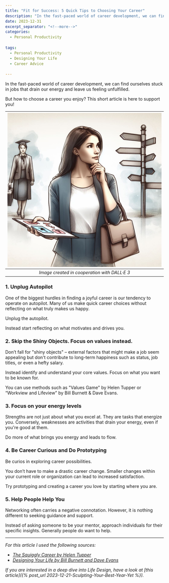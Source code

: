```yaml
---
title: "Fit for Success: 5 Quick Tips to Choosing Your Career"
description: "In the fast-paced world of career development, we can find ourselves stuck in jobs that drain our energy and leave us feeling unfulfilled. But how to choose a career you enjoy? This short article is here to support you!"
date: 2023-12-31
excerpt_separator: "<!--more-->"
categories:
  - Personal Productivity

tags:
  - Personal Productivity
  - Designing Your Life
  - Career Advice

---
```

In the fast-paced world of career development, we can find ourselves stuck in jobs that drain our energy and leave us feeling unfulfilled.

But how to choose a career you enjoy? This short article is here to support you!

| ![image](/assets/images/Career_Choice_dalle3.jfif) |
|:--:|
| *Image created in cooperation with DALL·E 3* |

### 1. Unplug Autopilot

One of the biggest hurdles in finding a joyful career is our tendency to operate on autopilot. Many of us make quick career choices without reflecting on what truly makes us happy. 

Unplug the autopilot.

Instead start reflecting on what motivates and drives you.

### 2. Skip the Shiny Objects. Focus on values instead.

Don’t fall for "shiny objects" – external factors that might make a job seem appealing but don't contribute to long-term happiness such as status, job titles, or even a hefty salary. 

Instead identify and understand your core values. Focus on what you want to be known for.

You can use methods such as "Values Game" by Helen Tupper or “Workview and Lifeview” by Bill Burnett & Dave Evans.

### 3. Focus on your energy levels

Strengths are not just about what you excel at. They are tasks that energize you. Conversely, weaknesses are activities that drain your energy, even if you're good at them.

Do more of what brings you energy and leads to flow.

### 4. Be Career Curious and Do Prototyping

Be curios in exploring career possibilities.

You don’t have to make a drastic career change. Smaller changes within your current role or organization can lead to increased satisfaction.

Try prototyping and creating a career you love by starting where you are.

### 5. Help People Help You

Networking often carries a negative connotation. However, it is nothing different to seeking guidance and support.

Instead of asking someone to be your mentor, approach individuals for their specific insights. Generally people do want to help.

---

*For this article I used the following sources:*

- *[The Squiggly Career by Helen Tupper](https://www.google.com/search?q=The+Squiggly+Career+by+Helen+Tupper)*
- *[Designing Your Life by Bill Burnett and Dave Evans](https://www.google.com/search?q=Designing+Your+Life+by+Bill+Burnett+and+Dave+Evans)*

*If you are interested in a deep dive into Life Design, have a look at [this article]({% post_url 2023-12-21-Sculpting-Your-Best-Year-Yet %}).*

<!--*Short Disclaimer: The links above are affiliate links. If you buy a book from the links, I will get a small comission.*-->